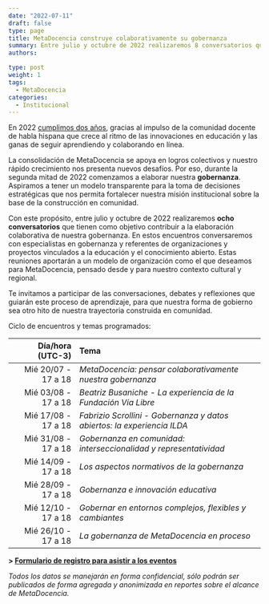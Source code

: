 ```yaml
---
date: "2022-07-11"
draft: false
type: page
title: MetaDocencia construye colaborativamente su gobernanza 
summary: Entre julio y octubre de 2022 realizaremos 8 conversatorios que tienen como objetivo contribuir a la elaboración colaborativa de nuestra gobernanza
authors: 

type: post
weight: 1
tags: 
  - MetaDocencia
categories:
  - Institucional
---
```


En 2022 [cumplimos dos años](https://www.metadocencia.org/post/cumple_mes_dos_anios/), gracias al impulso de la comunidad docente de habla hispana que crece al ritmo de las innovaciones en educación y las ganas de seguir aprendiendo y colaborando en línea.

La consolidación de MetaDocencia se apoya en logros colectivos y nuestro rápido crecimiento nos presenta nuevos desafíos. Por eso, durante la segunda mitad de 2022 comenzamos a elaborar nuestra **gobernanza**. Aspiramos a tener un modelo transparente para la toma de decisiones estratégicas que nos permita fortalecer nuestra misión institucional sobre la base de la construcción en comunidad.

Con este propósito, entre julio y octubre de 2022 realizaremos **ocho conversatorios** que tienen como objetivo contribuir a la elaboración colaborativa de nuestra gobernanza. En estos encuentros conversaremos con especialistas en gobernanza y referentes de organizaciones y proyectos vinculados a la educación y el conocimiento abierto. Estas reuniones aportarán a un modelo de organización como el que deseamos para MetaDocencia, pensado desde y para nuestro contexto cultural y regional.

Te invitamos a participar de las conversaciones, debates y reflexiones que guiarán este proceso de aprendizaje, para que nuestra forma de gobierno sea otro hito de nuestra trayectoria construida en comunidad. 

Ciclo de encuentros y temas programados:

|  Día/hora (UTC-3) | Tema |
| ---:  | :----------- |
|Mié 20/07 - 17 a 18 | *MetaDocencia: pensar colaborativamente nuestra gobernanza* | 
|Mié 03/08 - 17 a 18 | *Beatriz Busaniche - La experiencia de la Fundación Vía Libre* | 
|Mié 17/08 - 17 a 18 | *Fabrizio Scrollini - Gobernanza y datos abiertos: la experiencia ILDA* |
|Mié 31/08 - 17 a 18 | *Gobernanza en comunidad: interseccionalidad y representatividad* |
|Mié 14/09 - 17 a 18 | *Los aspectos normativos de la gobernanza* |
|Mié 28/09 - 17 a 18 | *Gobernanza e innovación educativa* |
|Mié 12/10 - 17 a 18 | *Gobernar en entornos complejos, flexibles y cambiantes* |
|Mié 26/10 - 17 a 18 | *La gobernanza de MetaDocencia en proceso* |

**> [Formulario de registro para asistir a los eventos](https://docs.google.com/forms/d/e/1FAIpQLSfUHrL4F10zWwOuRKW0I8y-_7YT1p8PslzIk7jLBuoR41Hs-Q/viewform)**

*Todos los datos se manejarán en forma confidencial, sólo podrán ser publicados de forma agregada y anonimizada en reportes sobre el alcance de MetaDocencia.*
